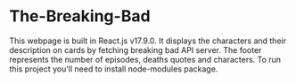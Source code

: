 # The-Breaking-Bad

This webpage is built in React.js v17.9.0. It displays the characters and their description on cards by fetching breaking bad API server. The footer represents the number of episodes, deaths quotes and characters.
To run this project you'll need to install node-modules package.
